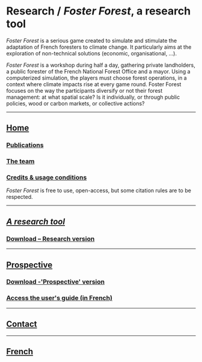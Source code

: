 # Research / _Foster Forest_, a research tool

_Foster Forest_ is a serious game created to simulate and stimulate the adaptation of French foresters to climate change. It particularly aims at the exploration of non-technical solutions (economic, organisational, ...). 

_Foster Forest_ is a workshop during half a day, gathering private landholders, a public forester of the French National Forest Office and a mayor. Using a computerized simulation, the players must choose forest operations, in a context where climate impacts rise at every game round. Foster Forest focuses on the way the participants diversify or not their forest management: at what spatial scale? Is it individually, or through public policies, wood or carbon markets, or collective actions?

***

## [Home](https://timotheefouqueray.github.io/fosterforest/english/home-eng)
### [Publications](https://timotheefouqueray.github.io/fosterforest/english/documentation-eng)
### [The team](https://timotheefouqueray.github.io/fosterforest/english/equipe-eng)
### [Credits & usage conditions](https://timotheefouqueray.github.io/fosterforest/english/credits-utilisation-eng)
_Foster Forest_ is free to use, open-access, but some citation rules are to be respected.

***
## *[A research tool](https://timotheefouqueray.github.io/fosterforest/english/recherche-eng)*
### [Download – Research version](https://timotheefouqueray.github.io/fosterforest/english/telecharger-recherche-eng)

***
## [Prospective](https://timotheefouqueray.github.io/fosterforest/english/prospective-eng)
### [Download -'Prospective' version](https://timotheefouqueray.github.io/fosterforest/english/telecharger-prospective-eng)
### [Access the user's guide (in French)](https://timotheefouqueray.github.io/fosterforest/prospective/tutoriels)

***
## [Contact](https://timotheefouqueray.github.io/fosterforest/english/contact-eng)

***
## [French](https://timotheefouqueray.github.io/fosterforest/README)
